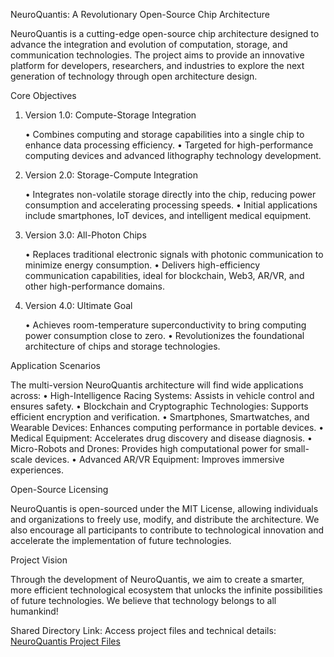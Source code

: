 NeuroQuantis: A Revolutionary Open-Source Chip Architecture

NeuroQuantis is a cutting-edge open-source chip architecture designed to advance the integration and evolution of computation, storage, and communication technologies. The project aims to provide an innovative platform for developers, researchers, and industries to explore the next generation of technology through open architecture design.

Core Objectives

1. Version 1.0: Compute-Storage Integration

	•	Combines computing and storage capabilities into a single chip to enhance data processing efficiency.
	•	Targeted for high-performance computing devices and advanced lithography technology development.

2. Version 2.0: Storage-Compute Integration

	•	Integrates non-volatile storage directly into the chip, reducing power consumption and accelerating processing speeds.
	•	Initial applications include smartphones, IoT devices, and intelligent medical equipment.

3. Version 3.0: All-Photon Chips

	•	Replaces traditional electronic signals with photonic communication to minimize energy consumption.
	•	Delivers high-efficiency communication capabilities, ideal for blockchain, Web3, AR/VR, and other high-performance domains.

4. Version 4.0: Ultimate Goal

	•	Achieves room-temperature superconductivity to bring computing power consumption close to zero.
	•	Revolutionizes the foundational architecture of chips and storage technologies.

Application Scenarios

The multi-version NeuroQuantis architecture will find wide applications across:
	•	High-Intelligence Racing Systems: Assists in vehicle control and ensures safety.
	•	Blockchain and Cryptographic Technologies: Supports efficient encryption and verification.
	•	Smartphones, Smartwatches, and Wearable Devices: Enhances computing performance in portable devices.
	•	Medical Equipment: Accelerates drug discovery and disease diagnosis.
	•	Micro-Robots and Drones: Provides high computational power for small-scale devices.
	•	Advanced AR/VR Equipment: Improves immersive experiences.

Open-Source Licensing

NeuroQuantis is open-sourced under the MIT License, allowing individuals and organizations to freely use, modify, and distribute the architecture.
We also encourage all participants to contribute to technological innovation and accelerate the implementation of future technologies.

Project Vision

Through the development of NeuroQuantis, we aim to create a smarter, more efficient technological ecosystem that unlocks the infinite possibilities of future technologies. We believe that technology belongs to all humankind!

Shared Directory Link:
Access project files and technical details: <a href="https://drive.google.com/drive/folders/18Ui_xAWhDi8qwQ1prE7Bfr6ZhrNLrFrA?usp=drive_link" >NeuroQuantis Project Files</a>
